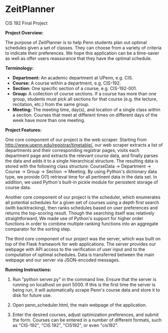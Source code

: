 ZeitPlanner
===========

CIS 192 Final Project

**Project Overview:**

The purpose of ZeitPlanner is to help Penn students plan out optimal schedules given a set of classes. They can choose from a variety of criteria to indicate their preferences. We hope this application can be a time-saver as well as offer users reassurance that they have the optimal schedule.

**Terminology:**

* **Department:** An academic department at UPenn, e.g. CIS.
* **Course:** A course within a department, e.g. CIS-192.
* **Section:** One specific section of a course, e.g. CIS-192-001.
* **Group:** A collection of course sections. If a course has more than one group, students must pick all sections for that course (e.g. the lecture, recitation, etc.) from the same group.
* **Meeting:** The meeting time, day(s), and location of a single class within a section. Courses that meet at different times on different days of the week have more than one meeting.

**Project Features:**

One core component of our project is the web scraper. Starting from http://www.upenn.edu/registrar/timetable/, our web scraper extracts a list of departments and their corresponding registrar pages, visits each department page and extracts the relevant course data, and finally parses the data and adds it to a single hierarchical structure. The resulting data is stored with the following class structure: CourseData -> Department -> Course -> Group -> Section -> Meeting. By using Python's dictionary data type, we provide O(1) retrieval time for all pertinent data in the data set. In addition, we used Python's built-in pickle module for persistent storage of course data.

Another core component of our project is the scheduler, which enumerates all potential schedules for a given set of courses using a depth first search (with backtracking), then ranks schedules based on user preferences and returns the top-scoring result. Though the searching itself was relatively straightforward, We made use of Python's support for higher order functions in order to combine multiple ranking functions into an aggregate comparator for the sorting step.

The third core component of our project was the server, which was built on top of the Flask framework for web applications. The server provides our webpage with API access to the verification of user input and to the computation of optimal schedules. Data is transferred between the main webpage and our server via JSON-encoded messages.

**Running Instructions:**

1.  Run "python server.py" in the command line. Ensure that the server is running on localhost on port 5000. If this is the first time the server is being run, it will automatically scrape Penn's course data and store it to disk for future use.

2.  Open penn_scheduler.html, the main webpage of the application.

3.  Enter the desired courses, adjust optimization preferences, and submit the form. Courses can be entered in a number of different formats, such as "CIS-192", "CIS 192", "CIS192", or even "cis192".
